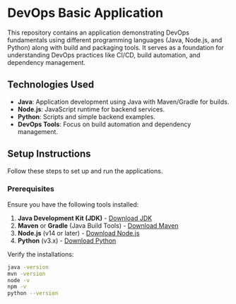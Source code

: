 # DevOps Basic Application

This repository contains an application demonstrating DevOps fundamentals using different programming languages (Java, Node.js, and Python) along with build and packaging tools. It serves as a foundation for understanding DevOps practices like CI/CD, build automation, and dependency management.

## Technologies Used
- **Java**: Application development using Java with Maven/Gradle for builds.
- **Node.js**: JavaScript runtime for backend services.
- **Python**: Scripts and simple backend examples.
- **DevOps Tools**: Focus on build automation and dependency management.

## Setup Instructions
Follow these steps to set up and run the applications.

### Prerequisites
Ensure you have the following tools installed:
1. **Java Development Kit (JDK)** - [Download JDK](https://adoptopenjdk.net/)
2. **Maven** or **Gradle** (Java Build Tools) - [Download Maven](https://maven.apache.org/)
3. **Node.js** (v14 or later) - [Download Node.js](https://nodejs.org/)
4. **Python** (v3.x) - [Download Python](https://python.org)

Verify the installations:
```bash
java -version
mvn -version
node -v
npm -v
python --version
```
